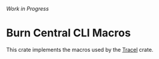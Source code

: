 _Work in Progress_

# Burn Central CLI Macros

This crate implements the macros used by the [Tracel](https://crates.io/crates/tracel) crate.
